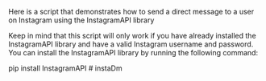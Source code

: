 Here is a script that demonstrates how to send a direct message to a user on Instagram using the InstagramAPI library

Keep in mind that this script will only work if you have already installed the InstagramAPI library and have a valid Instagram username and password. You can install the InstagramAPI library by running the following command:

pip install InstagramAPI
#   i n s t a D m  
 